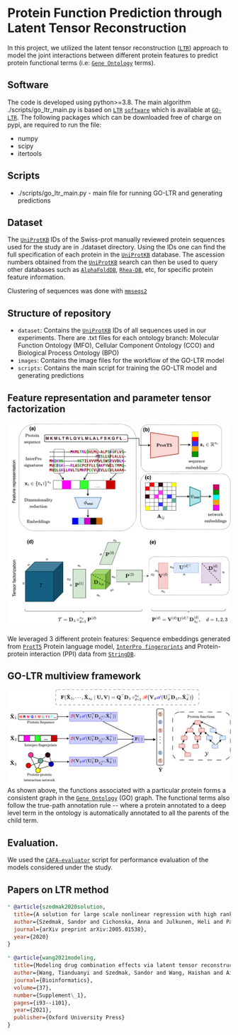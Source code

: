 # Protein Function Prediction through Latent Tensor Reconstruction

In this project, we utilized the latent tensor reconstruction ([`LTR`](https://arxiv.org/abs/2005.01538)) approach to model the joint interactions between different protein features to predict protein functional terms (i.e: [`Gene Ontology`](https://geneontology.org/docs/download-ontology/) terms).

## Software
The code is developed using python>=3.8.
The main algorithm ./scripts/go_ltr_main.py is based on [`LTR`](https://arxiv.org/abs/2005.01538) [`software`](https://github.com/aalto-ics-kepaco/GO_LTR/tree/main) which is available at 
[`GO-LTR`](https://github.com/aalto-ics-kepaco/GO_LTR/tree/main). 
The following packages which can be downloaded free of charge on pypi, are required to run the file: 
  * numpy
  * scipy
  * itertools

## Scripts
  * ./scripts/go_ltr_main.py - main file for running GO-LTR and generating predictions

## Dataset
The [`UniProtKB`](https://www.uniprot.org/) IDs of the Swiss-prot manually reviewed protein sequences used for the study are in ./dataset directory.
Using the IDs one can find the full specification of each protein in the  [`UniProtKB`](https://www.uniprot.org/) database.
The ascession numbers obtained from the  [`UniProtKB`](https://www.uniprot.org/) search can then be used to query other databases such as [`AlphaFoldDB`](https://alphafold.ebi.ac.uk/), [`Rhea-DB`](https://www.rhea-db.org/), etc, for specific protein feature information.

Clustering of sequences was done with [`mmseqs2`](https://github.com/soedinglab/MMseqs2)

## Structure of repository
- ```dataset```: Contains the  [`UniProtKB`](https://www.uniprot.org/) IDs of all sequences used in our experiments. There are .txt files for each ontology branch: Molecular Function Ontology (MFO), Cellular Component Ontology (CCO) and Biological Process Ontology (BPO)
- ```images```: Contains the image files for the workflow of the GO-LTR model
- ```scripts```: Contains the main script for training the GO-LTR model and generating predictions

## Feature representation and parameter tensor factorization

![Image Alt text](./images/Feature_representation_tensor_factorization.png "Feature representation and Tensor factorization employed in GO-LTR")

We leveraged 3 different protein features: Sequence embeddings generated from [`ProtT5`](https://github.com/agemagician/ProtTrans) Protein language model, [`InterPro fingerprints`](https://www.ebi.ac.uk/interpro/) and Protein-protein interaction (PPI) data from [`StringDB`](https://string-db.org/).

## GO-LTR multiview framework
![Image Alt text](./images/GO_LTR_multiview_workflow.png "Illustration of the GO-LTR multiview workflow") 
As shown above, the functions associated with a particular protein forms a consistent graph in the [`Gene Ontology`](https://geneontology.org/docs/download-ontology/) (GO) graph. The functional terms also follow the true-path annotation rule -- where a protein annotated to a deep level term in the ontology is automatically annotated to all the parents of the child term. 



## Evaluation. 
We used the [`CAFA-evaluator`](https://github.com/BioComputingUP/CAFA-evaluator/tree/kaggle) script for performance evaluation of the models considered under the study.

## Papers on LTR method
```bibtex
* @article{szedmak2020solution,
  title={A solution for large scale nonlinear regression with high rank and degree at constant memory complexity via latent tensor reconstruction},
  author={Szedmak, Sandor and Cichonska, Anna and Julkunen, Heli and Pahikkala, Tapio and Rousu, Juho},
  journal={arXiv preprint arXiv:2005.01538},
  year={2020}
}
```

```bibtex
* @article{wang2021modeling,
  title={Modeling drug combination effects via latent tensor reconstruction},
  author={Wang, Tianduanyi and Szedmak, Sandor and Wang, Haishan and Aittokallio, Tero and Pahikkala, Tapio and Cichonska, Anna and Rousu, Juho},
  journal={Bioinformatics},
  volume={37},
  number={Supplement\_1},
  pages={i93--i101},
  year={2021},
  publisher={Oxford University Press}
}
```
